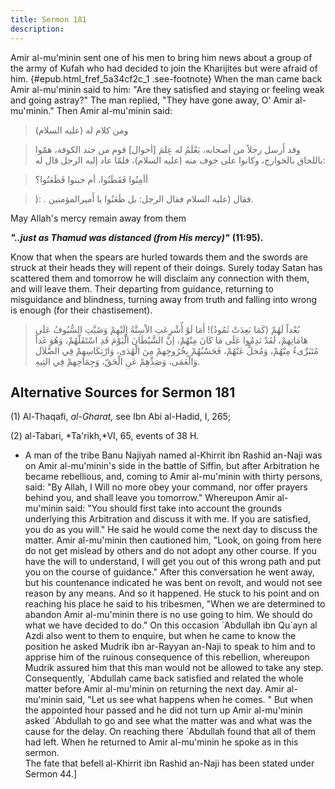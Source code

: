 ```yaml
---
title: Sermon 181
description: 
---
```


Amir al-mu\'minin sent one of his men to bring him news about a group of
the army of Kufah who had decided to join the Kharijites but were afraid
of him. {#epub.html_fref_5a34cf2c_1
.see-footnote} When the man came back Amir al-mu\'minin said to him:
\"Are they satisfied and staying or feeling weak and going astray?\" The
man replied, \"They have gone away, O\' Amir al-mu\'minin.\" Then Amir
al-mu\'minin said:

> ومن كلام له (عليه السلام)

> وقد أَرسل رجلاً من أصحابه، يَعْلَمُ له عِلمَ \[أحوال\] قوم من جند الكوفة، همّوا
> باللحاق بالخوارج، وكانوا على خوف منه (عليه السلام)، فلمّا عاد إليه
> الرجل قال له:

> أأمِنُوا فَقَطَنُوا، أم جبنوا فَظَعَنُوا؟

> ): . فقال (عليه السلام فقال الرجل: بل ظَعَنُوا يا أَميرالمؤمنين.

May Allah\'s mercy remain away from them

***"..just as Thamud was distanced (from His mercy)"*** **(11:95).**

Know that when the spears are hurled towards them and the swords are
struck at their heads they will repent of their doings. Surely today
Satan has scattered them and tomorrow he will disclaim any connection
with them, and will leave them. Their departing from guidance, returning
to misguidance and blindness, turning away from truth and falling into
wrong is enough (for their chastisement).

> بُعْداً لَهُمْ (كَمَا بَعِدَتْ ثَمُودُ)! أَمَا لَوْ أُشْرِعَتِ الاْسِنَّةُ إِلَيْهِمْ وَصُبَّتِ السُّيُوفُ عَلَى
> هَامَاتِهمْ، لَقَدْ نَدِمُوا عَلَى مَا كَانَ مِنْهُمْ، إنَّ الشَّيْطَانَ الْيَوْمَ قَدِ اسْتَقَلَّهُمْ، وَهُوَ
> غَداً مُتَبَرِّىءٌ مِنْهُمْ، وَمُخلٍّ عَنْهُمْ، فَحَسْبُهُمْ بِخُرُوجِهمْ مِنَ الْهُدَى، وَارْتِكَاسِهِمْ فِي
> الضَّلاَل وَالْعَمَى، وَصَدِّهِمْ عَنِ الْحَقّ، وَجِمَاحِهمْ فِي التِيهِ.

## Alternative Sources for Sermon 181

\(1\) Al-Thaqafi, *al-Gharat,* see Ibn Abi al-Hadid, I, 265;

\(2\) al-Tabari, *Ta\'rikh,*VI, 65, events of 38 H.

-  A man of the
    tribe Banu Najiyah named al-Khirrit ibn Rashid an-Naji was on Amir
    al-mu\'minin\'s side in the battle of Siffin, but after Arbitration
    he became rebellious, and, coming to Amir al-mu\'minin with thirty
    persons, said: \"By Allah, I Will no more obey your command, nor
    offer prayers behind you, and shall leave you tomorrow.\" Whereupon
    Amir al-mu\'minin said: \"You should first take into account the
    grounds underlying this Arbitration and discuss it with me. If you
    are satisfied, you do as you will.\" He said he would come the next
    day to discuss the matter. Amir al-mu\'minin then cautioned him,
    \"Look, on going from here do not get mislead by others and do not
    adopt any other course. If you have the will to understand, I will
    get you out of this wrong path and put you on the course of
    guidance.\" After this conversation he went away, but his
    countenance indicated he was bent on revolt, and would not see
    reason by any means. And so it happened. He stuck to his point and
    on reaching his place he said to his tribesmen, \"When we are
    determined to abandon Amir al-mu\'minin there is no use going to
    him. We should do what we have decided to do.\" On this occasion
    \`Abdullah ibn Qu\`ayn al Azdi also went to them to enquire, but
    when he came to know the position he asked Mudrik ibn ar-Rayyan
    an-Naji to speak to him and to apprise him of the ruinous
    consequence of this rebellion, whereupon Mudrik assured him that
    this man would not be allowed to take any step. Consequently,
    \`Abdullah came back satisfied and related the whole matter before
    Amir al-mu\'minin on returning the next day. Amir al-mu\'minin said,
    \"Let us see what happens when he comes. \" But when the appointed
    hour passed and he did not turn up Amir al-mu\'minin asked
    \`Abdullah to go and see what the matter was and what was the cause
    for the delay. On reaching there \`Abdullah found that all of them
    had left. When he returned to Amir al-mu\'minin he spoke as in this
    sermon.\
    The fate that befell al-Khirrit ibn Rashid an-Naji has been stated
    under Sermon 44.]